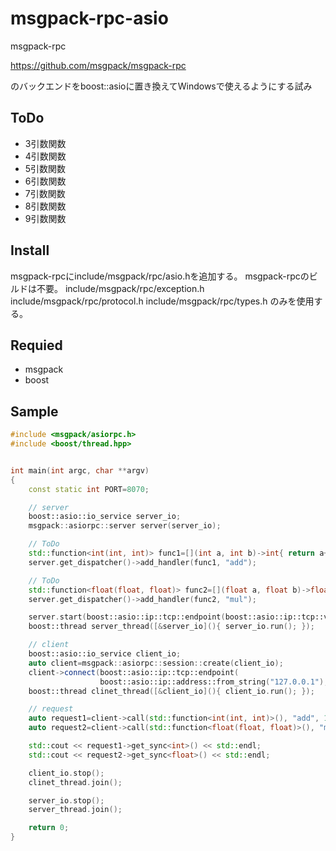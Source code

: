 msgpack-rpc-asio
================
msgpack-rpc

https://github.com/msgpack/msgpack-rpc

のバックエンドをboost::asioに置き換えてWindowsで使えるようにする試み

ToDo
----
* 3引数関数
* 4引数関数
* 5引数関数
* 6引数関数
* 7引数関数
* 8引数関数
* 9引数関数

Install
-------
msgpack-rpcにinclude/msgpack/rpc/asio.hを追加する。
msgpack-rpcのビルドは不要。
include/msgpack/rpc/exception.h
include/msgpack/rpc/protocol.h
include/msgpack/rpc/types.h
のみを使用する。

Requied
-------
* msgpack
* boost

Sample
------
```c++
#include <msgpack/asiorpc.h>
#include <boost/thread.hpp>


int main(int argc, char **argv)
{
    const static int PORT=8070;

    // server
    boost::asio::io_service server_io;
    msgpack::asiorpc::server server(server_io);

    // ToDo
    std::function<int(int, int)> func1=[](int a, int b)->int{ return a+b; };
    server.get_dispatcher()->add_handler(func1, "add");

    // ToDo
    std::function<float(float, float)> func2=[](float a, float b)->float{ return a*b; };
    server.get_dispatcher()->add_handler(func2, "mul");

    server.start(boost::asio::ip::tcp::endpoint(boost::asio::ip::tcp::v4(), PORT));
    boost::thread server_thread([&server_io](){ server_io.run(); });

    // client
    boost::asio::io_service client_io;
    auto client=msgpack::asiorpc::session::create(client_io); 
    client->connect(boost::asio::ip::tcp::endpoint(
                    boost::asio::ip::address::from_string("127.0.0.1"), PORT));
    boost::thread clinet_thread([&client_io](){ client_io.run(); });

    // request
    auto request1=client->call(std::function<int(int, int)>(), "add", 1, 2);
    auto request2=client->call(std::function<float(float, float)>(), "mul", 1.2f, 5.0f);

    std::cout << request1->get_sync<int>() << std::endl;
    std::cout << request2->get_sync<float>() << std::endl;

    client_io.stop();
    clinet_thread.join();

    server_io.stop();
    server_thread.join();

    return 0;
}
```
